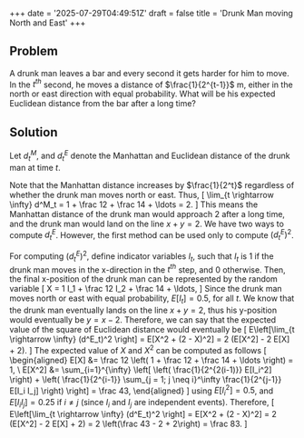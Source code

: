+++
date = '2025-07-29T04:49:51Z'
draft = false
title = 'Drunk Man moving North and East'
+++

## Problem
A drunk man leaves a bar and every second it gets harder for him to move.
In the $t^{th}$ second, he moves a distance of $\frac{1}{2^{t-1}}$ m, either in the north or east direction with equal probability.
What will be his expected Euclidean distance from the bar after a long time?

## Solution
Let $d^M_t$, and $d^E_t$ denote the Manhattan and Euclidean distance of the drunk man at time $t$.

Note that the Manhattan distance increases by $\frac{1}{2^t}$ regardless of whether the drunk man moves north or east.
Thus,
\[
\lim_{t \rightarrow \infty} d^M_t = 1 + \frac 12 + \frac 14 + \ldots = 2.
\]
This means the Manhattan distance of the drunk man would approach 2 after a long time, and the drunk man would land on the line $x+y=2$.
We have two ways to compute $d^E_t$. However, the first method can be used only to compute $(d^E_t)^2$. 

For computing $(d^E_t)^2$, define indicator variables $I_t$, such that $I_t$ is $1$ if the drunk man moves in the x-direction in the $t^{th}$ step, and $0$ otherwise.
Then, the final x-position of the drunk man can be represented by the random variable
\[
X = 1 I_1 + \frac 12 I_2 + \frac 14 + \ldots,
\]
Since the drunk man moves north or east with equal probability, $E[I_t] = 0.5$, for all $t$.
We know that the drunk man eventually lands on the line $x+y=2$, thus his y-position would eventually be $y = x - 2$.
Therefore, we can say that the expected value of the square of Euclidean distance would eventually be
\[
E\left[\lim_{t \rightarrow \infty} (d^E_t)^2 \right] = E[X^2 + (2 - X)^2] = 2 (E[X^2] - 2 E[X] + 2).
\]
The expected value of $X$ and $X^2$ can be computed as follows
\[
\begin{aligned}
E[X] &= \frac 12 \left( 1 + \frac 12 + \frac 14 + \ldots \right) = 1, \\
E[X^2] &= \sum_{i=1}^{\infty} \left[ \left( \frac{1}{2^{2(i-1)}} E[I_i^2] \right) + \left( \frac{1}{2^{i-1}} \sum_{j = 1; j \neq i}^\infty \frac{1}{2^{j-1}} E[I_i I_j] \right) \right] = \frac 43,
\end{aligned}
\]
using $E[I_i^2] = 0.5$, and $E[I_i I_j] = 0.25$ if $i \neq j$ (since $I_i$ and $I_j$ are independent events).
Therefore, 
\[
E\left[\lim_{t \rightarrow \infty} (d^E_t)^2 \right] = E[X^2 + (2 - X)^2] = 2 (E[X^2] - 2 E[X] + 2) = 2 \left(\frac 43 - 2 + 2\right) = \frac 83.
\]

